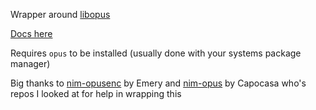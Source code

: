 Wrapper around [libopus](https://opus-codec.org/)

[Docs here](https://tempdocs.netlify.app/opussum/stable)

Requires `opus` to be installed (usually done with your systems package manager)

Big thanks to [nim-opusenc](https://git.sr.ht/~ehmry/nim_opusenc) by Emery and [nim-opus](https://github.com/capocasa/nim-opus) by Capocasa who's repos I looked at for
help in wrapping this
